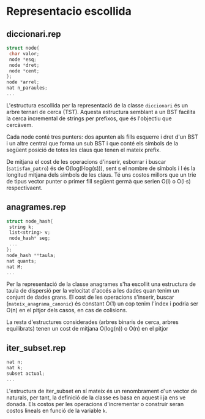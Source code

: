 # Representacio escollida

## diccionari.rep

```cpp
struct node{
 char valor;
 node *esq;
 node *dret;
 node *cent;
};
node *arrel;
nat n_paraules;
...
```

L'estructura escollida per la representació de la classe `diccionari` és un arbre ternari de cerca (TST). Aquesta estructura semblant a un BST facilita la cerca incremental de strings per prefixos, que és l'objectiu que cercàvem.

Cada node conté tres punters: dos apunten als fills esquerre i dret d'un BST i un altre central que forma un sub BST i que conté els símbols de la següent posició de totes les claus que tenen el mateix prefix.

De mitjana el cost de les operacions d'inserir, esborrar i buscar (`satisfan_patro`) és de O(log(l·log(s))), sent s el nombre de símbols i l és la longitud mitjana dels símbols de les claus. Té uns costos millors que un trie de tipus vector punter o primer fill següent germà que serien O(l) o O(l·s) respectivaent.

## anagrames.rep

```cpp
struct node_hash{
 string k;
 list<string> v;
 node_hash* seg;
 ...
};
node_hash **taula;
nat quants;
nat M;
...
```

Per la representació de la classe anagrames s'ha escollit una estructura de taula de dispersió per la velocitat d'accés a les dades quan tenim un conjunt de dades grans. El cost de les operacions s'inserir, buscar (`mateix_anagrama_canonic`) és constant O(1) un cop tenim l'índex i podria ser O(n) en el pitjor dels casos, en cas de colisions.

La resta d'estructures considerades (arbres binaris de cerca, arbres equilibrats) tenen un cost de mitjana O(log(n)) o O(n) en el pitjor 

## iter_subset.rep

```cpp
nat n;
nat k;
subset actual;
...
```

L'estructura de iter_subset en sí mateix és un renombrament d'un vector de naturals, per tant, la definició de la classe es basa en aquest i ja ens ve donada. Els costos per les operacions d'incrementar o construir seran costos lineals en funció de la variable `k`.